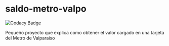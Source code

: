 # saldo-metro-valpo

[![Codacy Badge](https://api.codacy.com/project/badge/Grade/638cd1c9b53a4978877f899d39d39b66)](https://app.codacy.com/app/holapancho/saldo-metro-valpo?utm_source=github.com&utm_medium=referral&utm_content=holapancho/saldo-metro-valpo&utm_campaign=Badge_Grade_Settings)

Pequeño proyecto que explica como obtener el valor cargado en una tarjeta del Metro de Valparaiso
